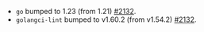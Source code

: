 * `go` bumped to 1.23 (from 1.21) [#2132](https://github.com/provenance-io/provenance/pull/2132).
* `golangci-lint` bumped to v1.60.2 (from v1.54.2) [#2132](https://github.com/provenance-io/provenance/pull/2132).
